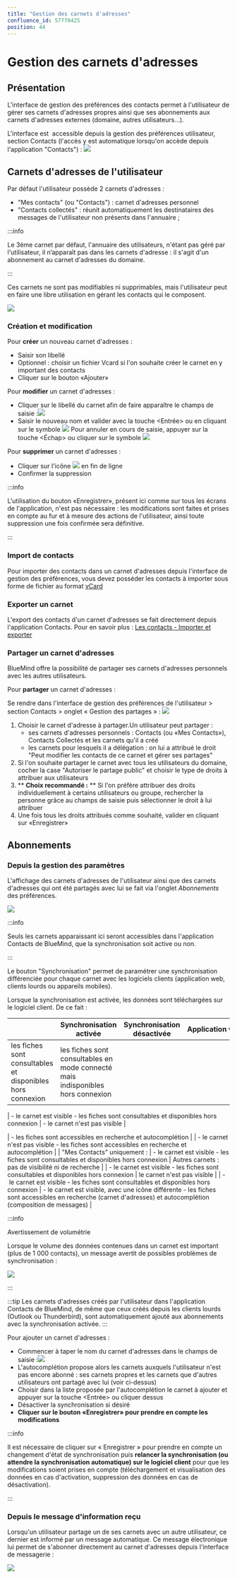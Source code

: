 ```yaml
---
title: "Gestion des carnets d'adresses"
confluence_id: 57770425
position: 44
---
```

# Gestion des carnets d'adresses


## Présentation

L'interface de gestion des préférences des contacts permet à l'utilisateur de gérer ses carnets d'adresses propres ainsi que ses abonnements aux carnets d'adresses externes (domaine, autres utilisateurs...).

L'interface est  accessible depuis la gestion des préférences utilisateur, section Contacts (l'accès y est automatique lorsqu'on accède depuis l'application "Contacts") :
![](../../../attachments/57770060/57770071.png)


## Carnets d'adresses de l'utilisateur

Par défaut l'utilisateur possède 2 carnets d'adresses :

- "Mes contacts" (ou "Contacts") : carnet d'adresses personnel
- "Contacts collectés" : réunit automatiquement les destinataires des messages de l'utilisateur non présents dans l'annuaire ;


:::info

Le 3ème carnet par défaut, l'annuaire des utilisateurs, n'étant pas géré par l'utilisateur, il n’apparaît pas dans les carnets d'adresse : il s'agit d'un abonnement au carnet d'adresses du domaine.

:::

Ces carnets ne sont pas modifiables ni supprimables, mais l'utilisateur peut en faire une libre utilisation en gérant les contacts qui le composent.

![](../../../attachments/57770425/57770436.png)

### Création et modification

Pour **créer** un nouveau carnet d'adresses :

- Saisir son libellé
- Optionnel : choisir un fichier Vcard si l'on souhaite créer le carnet en y important des contacts
- Cliquer sur le bouton «Ajouter»


Pour **modifier** un carnet d'adresses :

- Cliquer sur le libellé du carnet afin de faire apparaître le champs de saisie :![](../../../attachments/57770425/57770434.png)
- Saisir le nouveau nom et valider avec la touche &lt;Entrée> ou en cliquant sur le symbole ![](../../../attachments/57769989/69896489.png) Pour annuler en cours de saisie, appuyer sur la touche &lt;Échap> ou cliquer sur le symbole ![](../../../attachments/57769989/69896488.png)


Pour **supprimer** un carnet d'adresses :

- Cliquer sur l'icône ![](../../../attachments/57769989/69896481.png) en fin de ligne
- Confirmer la suppression


:::info

L'utilisation du bouton «Enregistrer», présent ici comme sur tous les écrans de l'application, n'est pas nécessaire : les modifications sont faites et prises en compte au fur et à mesure des actions de l'utilisateur, ainsi toute suppression une fois confirmée sera définitive.

:::

### Import de contacts

Pour importer des contacts dans un carnet d'adresses depuis l'interface de gestion des préférences, vous devez posséder les contacts à importer sous forme de fichier au format [vCard](http://fr.wikipedia.org/wiki/VCard)

### Exporter un carnet

L'export des contacts d'un carnet d'adresses se fait directement depuis l'application Contacts.
Pour en savoir plus : [Les contacts - Importer et exporter](https://forge.blue-mind.net/confluence/display/LATEST/Les+contacts#Lescontacts-Importeretexporter)

### Partager un carnet d'adresses

BlueMind offre la possibilité de partager ses carnets d'adresses personnels avec les autres utilisateurs.

Pour **partager** un carnet d'adresses :

Se rendre dans l'interface de gestion des préférences de l'utilisateur > section Contacts > onglet « Gestion des partages » :
![](../../../attachments/57770425/57770440.png)

1. Choisir le carnet d'adresse à partager.Un utilisateur peut partager :
    - ses carnets d'adresses personnels : Contacts (ou «Mes Contacts»), Contacts Collectés et les carnets qu'il a créé
    - les carnets pour lesquels il a délégation : on lui a attribué le droit "Peut modifier les contacts de ce carnet et gérer ses partages"
2. Si l'on souhaite partager le carnet avec tous les utilisateurs du domaine, cocher la case "Autoriser le partage public" et choisir le type de droits à attribuer aux utilisateurs
3. ** **Choix recommandé :** ** Si l'on préfère attribuer des droits individuellement à certains utilisateurs ou groupe, rechercher la personne grâce au champs de saisie puis sélectionner le droit à lui attribuer
4. Une fois tous les droits attribués comme souhaité, valider en cliquant sur «Enregistrer»


## Abonnements

### Depuis la gestion des paramètres

L'affichage des carnets d'adresses de l'utilisateur ainsi que des carnets d'adresses qui ont été partagés avec lui se fait via l'onglet *Abonnements* des préférences.

![](../../../attachments/57770425/57770432.png)


:::info

Seuls les carnets apparaissant ici seront accessibles dans l'application Contacts de BlueMind, que la synchronisation soit active ou non.

:::

Le bouton "Synchronisation" permet de paramétrer une synchronisation différenciée pour chaque carnet avec les logiciels clients (application web, clients lourds ou appareils mobiles).

Lorsque la synchronisation est activée, les données sont téléchargées sur le logiciel client. De ce fait :

|  | Synchronisation activée | Synchronisation désactivée | Application web | EAS iOS | EAS (autres) | DAV | Outlook (connecteur) | Thunderbird |
| --- | --- | --- | --- | --- | --- | --- | --- | --- |
| les fiches sont consultables et disponibles hors connexion | les fiches sont consultables en mode connecté mais indisponibles hors connexion |
| 
- le carnet est visible
- les fiches sont consultables et disponibles hors connexion
 | - le carnet n'est pas visible | 


 | - les fiches sont accessibles en recherche et autocomplétion |
| 
- le carnet n'est pas visible
- les fiches sont accessibles en recherche et autocomplétion
 |
| 
"Mes Contacts" uniquement :
 | 
- le carnet est visible
- les fiches sont consultables et disponibles hors connexion
 | 
Autres carnets : pas de visibilité ni de recherche
 |
| 
- le carnet est visible
- les fiches sont consultables et disponibles hors connexion
 | le carnet n'est pas visible |
| 
- le carnet est visible
- les fiches sont consultables et disponibles hors connexion
 | 
- le carnet est visible, avec une icône différente
- les fiches sont accessibles en recherche (carnet d'adresses) et autocomplétion (composition de messages)
 |


:::info

Avertissement de volumétrie

Lorsque le volume des données contenues dans un carnet est important (plus de 1 000 contacts), un message avertit de possibles problèmes de synchronisation :

![](../../../attachments/57770425/57770426.png)

:::


:::tip
Les carnets d'adresses créés par l'utilisateur dans l'application Contacts de BlueMind, de même que ceux créés depuis les clients lourds (Outlook ou Thunderbird), sont automatiquement ajouté aux abonnements avec la synchronisation activée.
:::

Pour ajouter un carnet d'adresses :

- Commencer à taper le nom du carnet d'adresses dans le champs de saisie :![](../../../attachments/57770425/57770428.png)
- L'autocomplétion propose alors les carnets auxquels l'utilisateur n'est pas encore abonné : ses carnets propres et les carnets que d'autres utilisateurs ont partagé avec lui (voir ci-dessus)
- Choisir dans la liste proposée par l'autocomplétion le carnet à ajouter et appuyer sur la touche &lt;Entrée> ou cliquer dessus
- Désactiver la synchronisation si désiré
- **Cliquer sur le bouton «Enregistrer» pour prendre en compte les modifications**


:::info

Il est nécessaire de cliquer sur « Enregistrer » pour prendre en compte un changement d'état de synchronisation puis **relancer la synchronisation (ou attendre la synchronisation automatique) sur le logiciel client** pour que les modifications soient prises en compte (téléchargement et visualisation des données en cas d'activation, suppression des données en cas de désactivation).

:::

### Depuis le message d'information reçu

Lorsqu'un utilisateur partage un de ses carnets avec un autre utilisateur, ce dernier est informé par un message automatique. Ce message électronique lui permet de s'abonner directement au carnet d'adresses depuis l'interface de messagerie :

![](../../../attachments/57770425/57770443.png)


